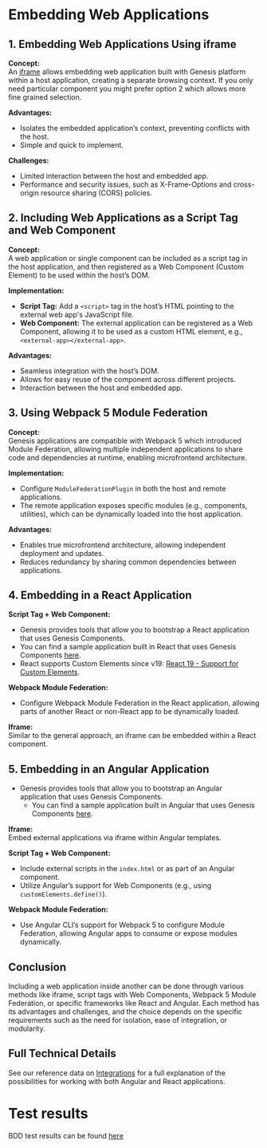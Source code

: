 # Embedding Web Applications

## 1. Embedding Web Applications Using iframe

**Concept:**  
An [iframe](https://developer.mozilla.org/en-US/docs/Web/HTML/Element/iframe) allows embedding web application built with Genesis platform within a host application, creating a separate browsing context. If you only need particular component you might prefer option 2 which allows more fine grained selection.

**Advantages:**
- Isolates the embedded application’s context, preventing conflicts with the host.
- Simple and quick to implement.

**Challenges:**
- Limited interaction between the host and embedded app.
- Performance and security issues, such as X-Frame-Options and cross-origin resource sharing (CORS) policies.

## 2. Including Web Applications as a Script Tag and Web Component

**Concept:**  
A web application or single component can be included as a script tag in the host application, and then registered as a Web Component (Custom Element) to be used within the host’s DOM.

**Implementation:**
- **Script Tag:** Add a `<script>` tag in the host’s HTML pointing to the external web app's JavaScript file.
- **Web Component:** The external application can be registered as a Web Component, allowing it to be used as a custom HTML element, e.g., `<external-app></external-app>`.

**Advantages:**
- Seamless integration with the host’s DOM.
- Allows for easy reuse of the component across different projects.
- Interaction between the host and embedded app.

## 3. Using Webpack 5 Module Federation

**Concept:**  
Genesis applications are compatible with Webpack 5 which introduced Module Federation, allowing multiple independent applications to share code and dependencies at runtime, enabling microfrontend architecture.

**Implementation:**
- Configure `ModuleFederationPlugin` in both the host and remote applications.
- The remote application exposes specific modules (e.g., components, utilities), which can be dynamically loaded into the host application.

**Advantages:**
- Enables true microfrontend architecture, allowing independent deployment and updates.
- Reduces redundancy by sharing common dependencies between applications.

## 4. Embedding in a React Application

**Script Tag + Web Component:**
- Genesis provides tools that allow you to bootstrap a React application that uses Genesis Components.
- You can find a sample application built in React that uses Genesis Components [here](client-react/README.md).
- React supports Custom Elements since v19: [React 19 - Support for Custom Elements](https://react.dev/blog/2024/04/25/react-19#support-for-custom-elements).

**Webpack Module Federation:**
- Configure Webpack Module Federation in the React application, allowing parts of another React or non-React app to be dynamically loaded.

**Iframe:**  
Similar to the general approach, an iframe can be embedded within a React component.

## 5. Embedding in an Angular Application

- Genesis provides tools that allow you to bootstrap an Angular application that uses Genesis Components.
    - You can find a sample application built in Angular that uses Genesis Components [here](client-angular/README.md).

**Iframe:**  
Embed external applications via iframe within Angular templates.

**Script Tag + Web Component:**
- Include external scripts in the `index.html` or as part of an Angular component.
- Utilize Angular’s support for Web Components (e.g., using `customElements.define()`).

**Webpack Module Federation:**
- Use Angular CLI’s support for Webpack 5 to configure Module Federation, allowing Angular apps to consume or expose modules dynamically.

## Conclusion

Including a web application inside another can be done through various methods like iframe, script tags with Web Components, Webpack 5 Module Federation, or specific frameworks like React and Angular. Each method has its advantages and challenges, and the choice depends on the specific requirements such as the need for isolation, ease of integration, or modularity.

## Full Technical Details

See our reference data on [Integrations](https://learn.genesis.global/docs/web/integrations/introduction/) for a full explanation of the possibilities for working with both Angular and React applications.
# Test results
BDD test results can be found [here](https://genesiscommunitysuccess.github.io/howto-ui-integrations-react/test-results)
